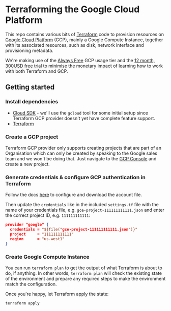 # Terraforming the Google Cloud Platform

This repo contains various bits of
[Terraform](https://www.terraform.io/) code to provision resources on
[Google Cloud Platform](https://cloud.google.com/) (GCP), mainly a
Google Compute Instance, together with its associated resources, such as
disk, network interface and provisioning metadata.

We're making use of the [Always Free](https://cloud.google.com/free/)
GCP usage tier and the [12 month, 300USD free
trial](https://cloud.google.com/free/docs/frequently-asked-questions#free-trial)
to minimise the monetary impact of learning how to work with both Terraform
and GCP.


## Getting started

### Install dependencies

* [Cloud SDK](https://cloud.google.com/sdk/downloads) - we'll use the
  `gcloud` tool for some initial setup since Terraform
  GCP provider doesn't yet have complete feature support.
* [Terraform](https://www.terraform.io/downloads.html)


### Create a GCP project

Terraform GCP provider only supports creating projects that are part of
an Organisation which can only be created by speaking to the Google
sales team and we won't be doing that.  Just navigate to the [GCP
Console](https://console.cloud.google.com) and create a new project.


### Generate credentials & configure GCP authentication in Terraform

Follow the docs
[here](https://www.terraform.io/docs/providers/google/#authentication-json-file)
to configure and download the account file.

Then update the `credentials` like in the included `settings.tf` file
with the name of your credentials file, e.g.
`gce-project-111111111111.json` and enter the correct project ID, e.g.
`111111111111`:

```json
provider "google" {
  credentials = "${file("gce-project-111111111111.json")}"
  project     = "111111111111"
  region      = "us-west1"
}
```

### Create Google Compute Instance

You can run `terraform plan` to get the output of what Terraform is
about to do, if anything.  In other words, `terraform plan` will check
the existing state of the environment and prepare any required steps to
make the environment match the configuration.

Once you're happy, let Terraform apply the state:
```
terraform apply
```

